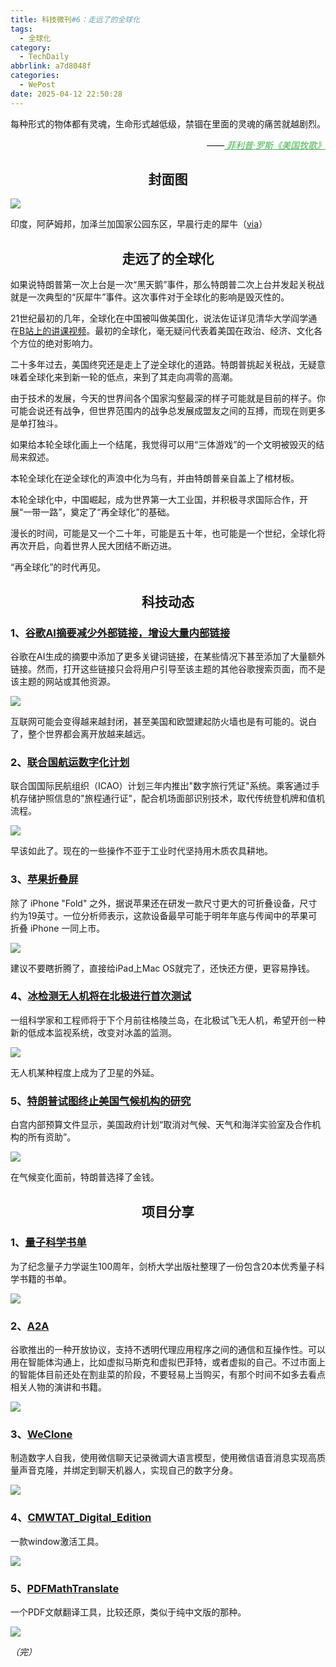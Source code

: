 ```yaml
---
title: 科技微刊#6：走远了的全球化
tags:
  - 全球化
category:
  - TechDaily
abbrlink: a7d8048f
categories:
  - WePost
date: 2025-04-12 22:50:28
---
```

每种形式的物体都有灵魂，生命形式越低级，禁锢在里面的灵魂的痛苦就越剧烈。
<div style="text-align: right; margin-top: 1em; font-style: italic;">
  ——<a href="https://m.douban.com/book/subject/35050677/" style="color: #41B349 !important;">
	    菲利普·罗斯《美国牧歌》
  </a>
</div>
<!-- more --> 

<h2 align="center">封面图</h2>

![](https://techdaily.oss-cn-shanghai.aliyuncs.com/6/601.jpg)

印度，阿萨姆邦，加泽兰加国家公园东区，早晨行走的犀牛（[via](https://www.instagram.com/p/DGwofjezN-w/?igsh=azN2Yndvbm5xbWxp)）

<h2 align="center">走远了的全球化</h2>

如果说特朗普第一次上台是一次“黑天鹅”事件，那么特朗普二次上台并发起关税战就是一次典型的“灰犀牛”事件。这次事件对于全球化的影响是毁灭性的。

21世纪最初的几年，全球化在中国被叫做美国化，说法佐证详见清华大学阎学通在[B站上的讲课视频](https://b23.tv/qrx9hJT)。最初的全球化，毫无疑问代表着美国在政治、经济、文化各个方位的绝对影响力。

二十多年过去，美国终究还是走上了逆全球化的道路。特朗普挑起关税战，无疑意味着全球化来到新一轮的低点，来到了其走向凋零的高潮。

由于技术的发展，今天的世界间各个国家沟壑最深的样子可能就是目前的样子。你可能会说还有战争，但世界范围内的战争总发展成盟友之间的互搏，而现在则更多是单打独斗。

如果给本轮全球化画上一个结尾，我觉得可以用“三体游戏”的一个文明被毁灭的结局来叙述。

本轮全球化在逆全球化的声浪中化为乌有，并由特朗普亲自盖上了棺材板。

本轮全球化中，中国崛起，成为世界第一大工业国，并积极寻求国际合作，开展“一带一路”，奠定了“再全球化”的基础。

漫长的时间，可能是又一个二十年，可能是五十年，也可能是一个世纪，全球化将再次开启，向着世界人民大团结不断迈进。

“再全球化”的时代再见。


<h2 align="center">科技动态</h2>

### 1、[谷歌AI摘要减少外部链接，增设大量内部链接](https://9to5google.com/2025/04/11/google-search-ai-overviews-more-links/)

谷歌在AI生成的摘要中添加了更多关键词链接，在某些情况下甚至添加了大量额外链接。然而，打开这些链接只会将用户引导至该主题的其他谷歌搜索页面，而不是该主题的网站或其他资源。

![](https://techdaily.oss-cn-shanghai.aliyuncs.com/6/602.jpg)

互联网可能会变得越来越封闭，甚至美国和欧盟建起防火墙也是有可能的。说白了，整个世界都会离开放越来越远。

### 2、[联合国航运数字化计划](https://www.theguardian.com/world/2025/apr/11/boarding-passes-and-check-in-to-be-scrapped-in-air-travel-shake-up-plans)

联合国国际民航组织（ICAO）计划三年内推出"数字旅行凭证"系统。乘客通过手机存储护照信息的"旅程通行证"，配合机场面部识别技术，取代传统登机牌和值机流程。

![](https://techdaily.oss-cn-shanghai.aliyuncs.com/6/603.jpg)

早该如此了。现在的一些操作不亚于工业时代坚持用木质农具耕地。

### 3、[苹果折叠屏](https://finance.sina.com.cn/tech/roll/2025-04-11/doc-inesusvu1506897.shtml)

除了 iPhone "Fold" 之外，据说苹果还在研发一款尺寸更大的可折叠设备，尺寸约为19英寸。一位分析师表示，这款设备最早可能于明年年底与传闻中的苹果可折叠 iPhone 一同上市。

![](https://techdaily.oss-cn-shanghai.aliyuncs.com/6/604.jpg)

建议不要瞎折腾了，直接给iPad上Mac OS就完了，还快还方便，更容易挣钱。

### 4、[冰检测无人机将在北极进行首次测试](https://www.newscientist.com/article/2474831-ice-monitoring-drones-set-for-first-tests-in-the-arctic/?utm_term=Autofeed&utm_campaign=echobox&utm_medium=social&utm_source=Twitter#Echobox=1744425625)

一组科学家和工程师将于下个月前往格陵兰岛，在北极试飞无人机，希望开创一种新的低成本监视系统，改变对冰盖的监测。

![](https://techdaily.oss-cn-shanghai.aliyuncs.com/6/605.jpg)

无人机某种程度上成为了卫星的外延。

### 5、[特朗普试图终止美国气候机构的研究](https://www.science.org/content/article/trump-seeks-end-climate-research-premier-u-s-climate-agency?utm_campaign=NewsfromScience&utm_source=twitter&utm_medium=ownedSocial)

白宫内部预算文件显示，美国政府计划“取消对气候、天气和海洋实验室及合作机构的所有资助”。

![](https://techdaily.oss-cn-shanghai.aliyuncs.com/6/606.jpg)

在气候变化面前，特朗普选择了金钱。


<h2 align="center">项目分享</h2>

### 1、[量子科学书单](https://www.cambridge.org/tw/universitypress/collections/2025-international-year-quantum-science-and-technology?utm_date=20250410&utm_id=1744288425&utm_campaign=Awareness,Books,Highlight,New+Title,PHYS,STM&utm_source=facebook,twitter&utm_medium=social&utm_content=)

为了纪念量子力学诞生100周年，剑桥大学出版社整理了一份包含20本优秀量子科学书籍的书单。

![](https://techdaily.oss-cn-shanghai.aliyuncs.com/6/607.jpg)
### 2、[A2A](https://github.com/google/A2A_)

谷歌推出的一种开放协议，支持不透明代理应用程序之间的通信和互操作性。可以用在智能体沟通上，比如虚拟马斯克和虚拟巴菲特，或者虚拟的自己。不过市面上的智能体目前还处在割韭菜的阶段，不要轻易上当购买，有那个时间不如多去看点相关人物的演讲和书籍。

![](https://techdaily.oss-cn-shanghai.aliyuncs.com/6/608.png)

### 3、[WeClone](https://github.com/xming521/WeClone?tab=readme-ov-file_)

制造数字人自我，使用微信聊天记录微调大语言模型，使用微信语音消息实现高质量声音克隆，并绑定到聊天机器人，实现自己的数字分身。

![](https://techdaily.oss-cn-shanghai.aliyuncs.com/6/609.png)
### 4、[CMWTAT_Digital_Edition](https://github.com/TGSAN/CMWTAT_Digital_Edition_)

一款window激活工具。

![](https://techdaily.oss-cn-shanghai.aliyuncs.com/6/610.jpg)

### 5、[PDFMathTranslate](https://github.com/Byaidu/PDFMathTranslate?tab=readme-ov-file_)

一个PDF文献翻译工具，比较还原，类似于纯中文版的那种。

![](https://techdaily.oss-cn-shanghai.aliyuncs.com/6/611.png)

_（完）_